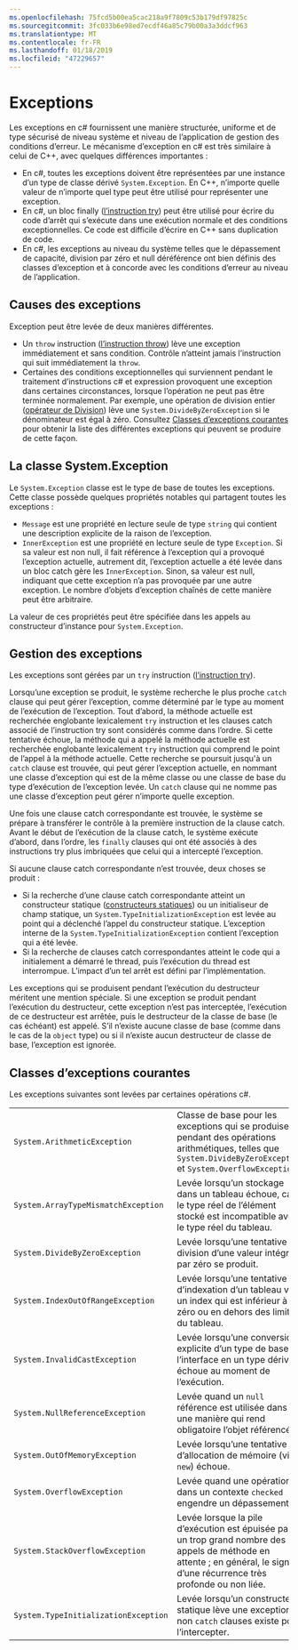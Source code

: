 ```yaml
---
ms.openlocfilehash: 75fcd5b00ea5cac218a9f7809c53b179df97825c
ms.sourcegitcommit: 3fc033b6e98ed7ecdf46a85c79b00a3a3ddcf963
ms.translationtype: MT
ms.contentlocale: fr-FR
ms.lasthandoff: 01/18/2019
ms.locfileid: "47229657"
---
```

# <a name="exceptions"></a>Exceptions

Les exceptions en c# fournissent une manière structurée, uniforme et de type sécurisé de niveau système et niveau de l’application de gestion des conditions d’erreur. Le mécanisme d’exception en c# est très similaire à celui de C++, avec quelques différences importantes :

*  En c#, toutes les exceptions doivent être représentées par une instance d’un type de classe dérivé `System.Exception`. En C++, n’importe quelle valeur de n’importe quel type peut être utilisé pour représenter une exception.
*  En c#, un bloc finally ([l’instruction try](statements.md#the-try-statement)) peut être utilisé pour écrire du code d’arrêt qui s’exécute dans une exécution normale et des conditions exceptionnelles. Ce code est difficile d’écrire en C++ sans duplication de code.
*  En c#, les exceptions au niveau du système telles que le dépassement de capacité, division par zéro et null déréférence ont bien définis des classes d’exception et à concorde avec les conditions d’erreur au niveau de l’application.

## <a name="causes-of-exceptions"></a>Causes des exceptions

Exception peut être levée de deux manières différentes.

*  Un `throw` instruction ([l’instruction throw](statements.md#the-throw-statement)) lève une exception immédiatement et sans condition. Contrôle n’atteint jamais l’instruction qui suit immédiatement la `throw`.
*  Certaines des conditions exceptionnelles qui surviennent pendant le traitement d’instructions c# et expression provoquent une exception dans certaines circonstances, lorsque l’opération ne peut pas être terminée normalement. Par exemple, une opération de division entier ([opérateur de Division](expressions.md#division-operator)) lève une `System.DivideByZeroException` si le dénominateur est égal à zéro. Consultez [Classes d’exceptions courantes](exceptions.md#common-exception-classes) pour obtenir la liste des différentes exceptions qui peuvent se produire de cette façon.

## <a name="the-systemexception-class"></a>La classe System.Exception

Le `System.Exception` classe est le type de base de toutes les exceptions. Cette classe possède quelques propriétés notables qui partagent toutes les exceptions :

*  `Message` est une propriété en lecture seule de type `string` qui contient une description explicite de la raison de l’exception.
*  `InnerException` est une propriété en lecture seule de type `Exception`. Si sa valeur est non null, il fait référence à l’exception qui a provoqué l’exception actuelle, autrement dit, l’exception actuelle a été levée dans un bloc catch gère les `InnerException`. Sinon, sa valeur est null, indiquant que cette exception n’a pas provoquée par une autre exception. Le nombre d’objets d’exception chaînés de cette manière peut être arbitraire.

La valeur de ces propriétés peut être spécifiée dans les appels au constructeur d’instance pour `System.Exception`.

## <a name="how-exceptions-are-handled"></a>Gestion des exceptions

Les exceptions sont gérées par un `try` instruction ([l’instruction try](statements.md#the-try-statement)).

Lorsqu’une exception se produit, le système recherche le plus proche `catch` clause qui peut gérer l’exception, comme déterminé par le type au moment de l’exécution de l’exception. Tout d’abord, la méthode actuelle est recherchée englobante lexicalement `try` instruction et les clauses catch associé de l’instruction try sont considérés comme dans l’ordre. Si cette tentative échoue, la méthode qui a appelé la méthode actuelle est recherchée englobante lexicalement `try` instruction qui comprend le point de l’appel à la méthode actuelle. Cette recherche se poursuit jusqu'à un `catch` clause est trouvée, qui peut gérer l’exception actuelle, en nommant une classe d’exception qui est de la même classe ou une classe de base du type d’exécution de l’exception levée. Un `catch` clause qui ne nomme pas une classe d’exception peut gérer n’importe quelle exception.

Une fois une clause catch correspondante est trouvée, le système se prépare à transférer le contrôle à la première instruction de la clause catch. Avant le début de l’exécution de la clause catch, le système exécute d’abord, dans l’ordre, les `finally` clauses qui ont été associés à des instructions try plus imbriquées que celui qui a intercepté l’exception.

Si aucune clause catch correspondante n’est trouvée, deux choses se produit :

*  Si la recherche d’une clause catch correspondante atteint un constructeur statique ([constructeurs statiques](classes.md#static-constructors)) ou un initialiseur de champ statique, un `System.TypeInitializationException` est levée au point qui a déclenché l’appel du constructeur statique. L’exception interne de la `System.TypeInitializationException` contient l’exception qui a été levée.
*  Si la recherche de clauses catch correspondantes atteint le code qui a initialement a démarré le thread, puis l’exécution du thread est interrompue. L’impact d’un tel arrêt est défini par l’implémentation.

Les exceptions qui se produisent pendant l’exécution du destructeur méritent une mention spéciale. Si une exception se produit pendant l’exécution du destructeur, cette exception n’est pas interceptée, l’exécution de ce destructeur est arrêtée, puis le destructeur de la classe de base (le cas échéant) est appelé. S’il n’existe aucune classe de base (comme dans le cas de la `object` type) ou si il n’existe aucun destructeur de classe de base, l’exception est ignorée.

## <a name="common-exception-classes"></a>Classes d’exceptions courantes

Les exceptions suivantes sont levées par certaines opérations c#.

|                                      |                |
|--------------------------------------|----------------|
| `System.ArithmeticException`         | Classe de base pour les exceptions qui se produisent pendant des opérations arithmétiques, telles que `System.DivideByZeroException` et `System.OverflowException`. | 
| `System.ArrayTypeMismatchException`  | Levée lorsqu’un stockage dans un tableau échoue, car le type réel de l’élément stocké est incompatible avec le type réel du tableau. | 
| `System.DivideByZeroException`       | Levée lorsqu’une tentative de division d’une valeur intégrale par zéro se produit. | 
| `System.IndexOutOfRangeException`    | Levée lorsqu’une tentative d’indexation d’un tableau via un index qui est inférieur à zéro ou en dehors des limites du tableau. | 
| `System.InvalidCastException`        | Levée lorsqu’une conversion explicite d’un type de base ou l’interface en un type dérivé échoue au moment de l’exécution. | 
| `System.NullReferenceException`      | Levée quand un `null` référence est utilisée dans une manière qui rend obligatoire l’objet référencé. | 
| `System.OutOfMemoryException`        | Levée lorsqu’une tentative d’allocation de mémoire (via `new`) échoue. | 
| `System.OverflowException`           | Levée quand une opération dans un contexte `checked` engendre un dépassement. | 
| `System.StackOverflowException`      | Levée lorsque la pile d’exécution est épuisée par un trop grand nombre des appels de méthode en attente ; en général, le signe d’une récurrence très profonde ou non liée. | 
| `System.TypeInitializationException` | Levée lorsqu’un constructeur statique lève une exception et non `catch` clauses existe pour l’intercepter. | 
